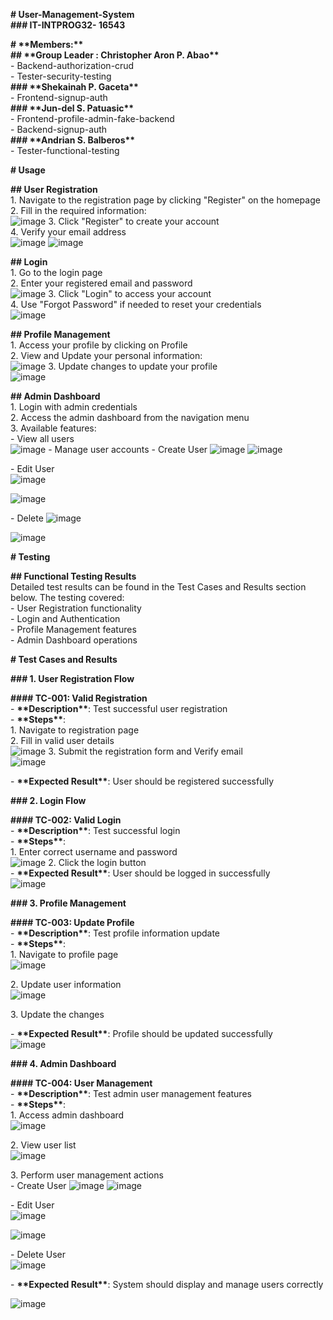 **\# User-Management-System**  
**\#\#\# IT-INTPROG32- 16543**

**\# \*\*Members:\*\***  
**\#\# \*\*Group Leader : Christopher Aron P. Abao\*\***  
   \- Backend-authorization-crud  
   \- Tester-security-testing  
**\#\#\# \*\*Shekainah P. Gaceta\*\***  
   \- Frontend-signup-auth  
**\#\#\# \*\*Jun-del S. Patuasic\*\***  
   \- Frontend-profile-admin-fake-backend  
   \- Backend-signup-auth  
**\#\#\# \*\*Andrian S. Balberos\*\***  
   \- Tester-functional-testing

**\# Usage**

**\#\# User Registration**  
1\. Navigate to the registration page by clicking "Register" on the homepage  
2\. Fill in the required information:  
![image](https://github.com/user-attachments/assets/8a510890-582d-42e2-a764-8ddb940b9b32)
3\. Click "Register" to create your account  
4\. Verify your email address  
![image](https://github.com/user-attachments/assets/5cde5103-ed24-473d-a6f2-3b982fa73544)
![image](https://github.com/user-attachments/assets/b61bba1f-0a31-444c-a76c-ac161c728824)


**\#\# Login**  
1\. Go to the login page  
2\. Enter your registered email and password  
![image](https://github.com/user-attachments/assets/9e47d07b-159b-4f2e-9071-731e0818f410)
3\. Click "Login" to access your account  
4\. Use "Forgot Password" if needed to reset your credentials  
![image](https://github.com/user-attachments/assets/999220b8-b42d-43ca-9205-df54869cebec)


**\#\# Profile Management**  
1\. Access your profile by clicking on Profile  
2\. View and Update your personal information:  
![image](https://github.com/user-attachments/assets/a6fd40b8-5dce-485d-a67a-00bfdcad5d6d)
3\. Update changes to update your profile  
![image](https://github.com/user-attachments/assets/88babb85-a7cc-4d29-b96b-f018743cb041)


**\#\# Admin Dashboard**  
1\. Login with admin credentials  
2\. Access the admin dashboard from the navigation menu  
3\. Available features:  
   \- View all users  
	![image](https://github.com/user-attachments/assets/6ace3848-f9e1-4512-8990-2bfe9c0a8d2a)
   \- Manage user accounts 
   \- Create User
	![image](https://github.com/user-attachments/assets/7d4382da-14de-403d-a704-efad22270273)
	![image](https://github.com/user-attachments/assets/a5993374-5f7a-4e32-857c-e9e203a3a60e)


   \- Edit User  
	![image](https://github.com/user-attachments/assets/fb5d87a9-7eb0-4486-9c4f-e5c78da821d9)
  
![image](https://github.com/user-attachments/assets/332fdd3e-5d65-4e3f-bf24-3189b9ff5e1e)

   \- Delete
![image](https://github.com/user-attachments/assets/05ef4afc-449a-4973-8ee0-34ef5f11dec5)
  
![image](https://github.com/user-attachments/assets/24750d63-4e76-4b09-bef4-32cce15b3e14)


**\# Testing**

**\#\# Functional Testing Results**  
Detailed test results can be found in the Test Cases and Results section below. The testing covered:  
\- User Registration functionality  
\- Login and Authentication  
\- Profile Management features  
\- Admin Dashboard operations

**\# Test Cases and Results**

**\#\#\# 1\. User Registration Flow**

**\#\#\#\# TC-001: Valid Registration**  
\- **\*\*Description\*\***: Test successful user registration  
\- **\*\*Steps\*\***:  
  1\. Navigate to registration page  
  2\. Fill in valid user details  
![image](https://github.com/user-attachments/assets/f036aa0e-e1c6-4cac-b6ae-b6ba49d53d3c)
  3\. Submit the registration form and Verify email  
![image](https://github.com/user-attachments/assets/26ab074a-9efa-446a-9857-787b778e0538)
  
\- **\*\*Expected Result\*\***: User should be registered successfully

**\#\#\# 2\. Login Flow**

**\#\#\#\# TC-002: Valid Login**  
\- **\*\*Description\*\***: Test successful login  
\- **\*\*Steps\*\***:  
  1\. Enter correct username and password  
![image](https://github.com/user-attachments/assets/0b30dfa1-b7e2-43d3-b450-35048fc00a27)
  2\. Click the login button  
\- **\*\*Expected Result\*\***: User should be logged in successfully  
![image](https://github.com/user-attachments/assets/77252ca1-732c-47c6-b3e2-7b20239549fc)


**\#\#\# 3\. Profile Management**

**\#\#\#\# TC-003: Update Profile**  
\- **\*\*Description\*\***: Test profile information update  
\- **\*\*Steps\*\***:  
  1\. Navigate to profile page  
![image](https://github.com/user-attachments/assets/30036445-de7c-4e5d-b119-59a8ba3b91e7)
  
  2\. Update user information  
![image](https://github.com/user-attachments/assets/ee978ef3-730d-4324-a2c8-36949798e3d0)
  
  3\. Update the changes

\- **\*\*Expected Result\*\***: Profile should be updated successfully  
![image](https://github.com/user-attachments/assets/73958dc3-0ea5-4a3f-b87c-dd393f79a59b)


**\#\#\# 4\. Admin Dashboard**

**\#\#\#\# TC-004: User Management**  
\- **\*\*Description\*\***: Test admin user management features  
\- **\*\*Steps\*\***:  
  1\. Access admin dashboard  
![image](https://github.com/user-attachments/assets/8c2ef8ec-548d-435f-b629-5b43f097459c)
  
  2\. View user list  
![image](https://github.com/user-attachments/assets/e22bbd29-aacc-4bea-a5ad-3e9767a165ae)
  
  3\. Perform user management actions  
\- Create User
   ![image](https://github.com/user-attachments/assets/7d4382da-14de-403d-a704-efad22270273)
   ![image](https://github.com/user-attachments/assets/a5993374-5f7a-4e32-857c-e9e203a3a60e)
    
\- Edit User  
	![image](https://github.com/user-attachments/assets/0cae394d-ebf5-48d0-a659-39a6218f814e)
  
![image](https://github.com/user-attachments/assets/1f9d2d3e-456c-4ae0-82db-243953606a32)
  
  \- Delete User  
![image](https://github.com/user-attachments/assets/da88543c-b503-44de-92c4-22ab3f1fd15d)


	  
\- **\*\*Expected Result\*\***: System should display and manage users correctly

![image](https://github.com/user-attachments/assets/48d5ae35-2436-42a3-9b0f-dc056f2da01c)


